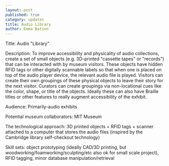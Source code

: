 ```yaml
---
layout: post
published: true
category: updates
title: Audio Library
author: Emma Batson
---
```

Title: Audio "Library"

Description: To improve accessibility and physicality of audio collections, create a set of small objects (e.g. 3D-printed "cassette tapes" or "records") that can be interacted with by museum visitors. These objects have hidden RFID tags or other digitally scannable labels so that when one is placed on top of the audio player device, the relevant audio file is played. Visitors can create their own groupings of these physical objects to leave their story for the next visitor. Curators can create groupings via non-locational cues like the color, shape, or title of the objects. Ideally these can also have Braille titles or other features to really augment accessibility of the exhibit.

Audience: Primarily-audio exhibits

Potential museum collaborators: MIT Museum

The technological approach: 3D printed objects + RFID tags + scanner attached to a computer that stores the audio files (inspired by the Cambridge library self-checkout technology)

Skill sets: object prototyping (ideally CAD/3D printing, but woodworking/foamworking/sculpting/etc also ok for small scale project), RFID tagging, minor database manipulation/retrieval